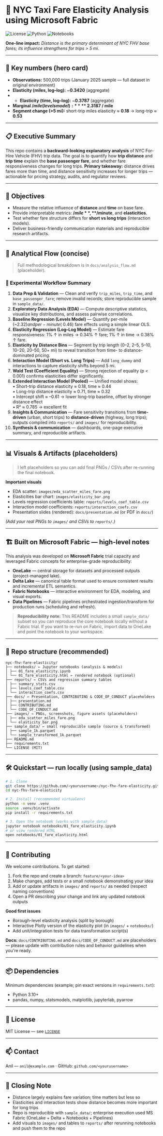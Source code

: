 # 🚕 NYC Taxi Fare Elasticity Analysis using Microsoft Fabric

![License](https://img.shields.io/badge/license-MIT-blue) ![Python](https://img.shields.io/badge/python-3.10%2B-green) ![Notebooks](https://img.shields.io/badge/notebooks-Jupyter-orange)

**One-line impact:** *Distance is the primary determinant of NYC FHV base fares; its influence strengthens for trips > 5 mi.*

---

## 📌 Key numbers (hero card)

* **Observations:** 500,000 trips (January 2025 sample — full dataset in original environment)
* **Elasticity (miles, log–log):** ~**0.3420** (aggregate)
* * **Elasticity (time, log–log):** ~**0.3787** (aggregate)
* **Marginal $/mile (levels model):** **~$2.3187 / mile**
* **Segment change (>5 mi):** short-trip miles elasticity ≈ **0.18** → long-trip ≈ **0.53**

---

## 📋 Executive Summary

This repo contains a **backward-looking explanatory analysis** of NYC For-Hire Vehicle (FHV) trip data. The goal is to quantify how **trip distance** and **trip time** explain the **base passenger fare**, and whether fare responsiveness changes for long trips.
**Primary takeaway:** distance drives fares more than time, and distance sensitivity increases for longer trips — actionable for pricing strategy, audits, and regulator reviews.

---

## 🎯 Objectives

* Measure the relative influence of **distance** and **time** on base fare.
* Provide interpretable metrics: **$/mile**, **$/minute**, and **elasticities**.
* Test whether fare structure differs for **short vs long trips** (interaction models).
* Deliver business-friendly communication materials and reproducible research artifacts.

---

## 🧭 Analytical Flow (concise)

> Full methodological breakdown is in `docs/analysis_flow.md` (placeholder).

### 🧭 Experimental Workflow Summary  

1. **Data Prep & Validation** — Clean and verify `trip_miles`, `trip_time`, and `base_passenger_fare`; remove invalid records; store reproducible sample in `sample_data/`.  
2. **Exploratory Data Analysis (EDA)** — Compute descriptive statistics, visualize key distributions, and assess pairwise correlations.  
3. **Baseline Regression (Levels Model)** — Quantify per-mile (~$2.32) and per-minute (~$0.46) fare effects using a simple linear OLS.  
4. **Elasticity Regression (Log–Log Model)** — Estimate fare responsiveness: 1% ↑ in miles → 0.34% ↑ fare; 1% ↑ in time → 0.38% ↑ fare.  
5. **Elasticity by Distance Bins** — Segment by trip length (0–2, 2–5, 5–10, 10–20, 20–50, 50+ mi) to reveal transition from time- to distance-dominated pricing.  
6. **Interaction Model (Short vs. Long Trips)** — Add `long_dummy` and interactions to capture elasticity shifts beyond 5 mi.  
7. **Wald Test (Coefficient Equality)** — Strong rejection of equality (p < 0.001) confirms elasticities differ significantly.  
8. **Extended Interaction Model (Pooled)** — Unified model shows:  
   • Short-trip distance elasticity ≈ 0.18, time ≈ 0.44  
   • Long-trip distance elasticity ≈ 0.71, time ≈ 0.32  
   • Intercept shift ≈ –0.61 → lower long-trip baseline, offset by stronger distance effect  
   • R² ≈ 0.785 → excellent fit  
9. **Insights & Communication** — Fare sensitivity transitions from **time-driven** (urban, short trips) to **distance-driven** (highway, long trips); outputs compiled into `reports/` and `images/` for reproducibility.  
10. **Synthesis & communication** — dashboards, one-page executive summary, and reproducible artifacts.

---

## 📊 Visuals & Artifacts (placeholders)

> I left placeholders so you can add final PNGs / CSVs after re-running the final notebook.

**Important visuals**

* EDA scatter: `images/eda_scatter_miles_fare.png`
* Elasticities bar chart: `images/elasticity_bar.png`
* Levels regression coefficients table: `reports/levels_coef_table.csv`
* Interaction model coefficients: `reports/interaction_coefs.csv`
* Presentation slides (rendered): `docs/presentation.md` (or PDF in `docs/`)

*(Add your real PNGs to `images/` and CSVs to `reports/`.)*

---

## 🏗️ Built on Microsoft Fabric — high-level notes

This analysis was developed on **Microsoft Fabric** trial capacity and leveraged Fabric concepts for enterprise-grade reproducibility:

* **OneLake** — central storage for datasets and processed outputs (project-managed lake).
* **Delta Lake** — canonical table format used to ensure consistent results and incremental ETL semantics.
* **Fabric Notebooks** — interactive environment for EDA, modeling, and visual exports.
* **Data Pipelines** — Fabric pipelines orchestrated ingestion/transform for production runs (scheduling and refresh).

> **Reproducibility note:** This README includes a small `sample_data/` subset so you can reproduce the core notebook locally without a Fabric trial. If you want to re-run on Fabric, import data to OneLake and point the notebook to your workspace.

---

## 🧩 Repo structure (recommended)

```
nyc-fhv-fare-elasticity/
├── notebooks/ ← Jupyter notebooks (analysis & models)
│ ├── 01_fare_elasticity.ipynb
│ └── 01_fare_elasticity.html ← rendered notebook (optional)
├── reports/ ← CSVs and regression summary tables
│ ├── summary_stats.csv
│ ├── levels_coef_table.csv
│ └── interaction_coefs.csv
├── docs/ ← Presentation, CONTRIBUTING & CODE_OF_CONDUCT placeholders
│ ├── presentation.md
│ ├── CONTRIBUTING.md
│ └── CODE_OF_CONDUCT.md
├── images/ ← PNGs, screenshots, figure assets (placeholders)
│ ├── eda_scatter_miles_fare.png
│ └── elasticity_bar.png
├── sample_data/ ← small reproducible sample (source & transformed)
│ ├── sample_1k.parquet
│ └── sample_transformed_1k.parquet
├── README.md
├── requirements.txt
└── LICENSE (MIT)

```

---

## 🛠️ Quickstart — run locally (using sample_data)

```bash
# 1. Clone
git clone https://github.com/<yourusername>/nyc-fhv-fare-elasticity.git
cd nyc-fhv-fare-elasticity

# 2. Install (recommended virtualenv)
python -m venv .venv
source .venv/bin/activate
pip install -r requirements.txt

# 3. Open the notebook (works with sample_data)
jupyter notebook notebooks/01_fare_elasticity.ipynb
# or view rendered HTML
open notebooks/01_fare_elasticity.html

```
---

## 🤝 Contributing

We welcome contributions. To get started:

1. Fork the repo and create a branch: `feature/<your-idea>`
2. Make changes, add tests or a small notebook demonstrating your idea
3. Add or update artifacts in `images/` and `reports/` as needed (respect naming conventions)
4. Open a PR describing your change and link any updated notebook outputs

**Good first issues**

* Borough-level elasticity analysis (split by borough)
* Interactive Plotly version of the elasticity plot (in `images/` + `notebooks/`)
* Add unit/integration tests for data transformation script(s)

**Docs:** `docs/CONTRIBUTING.md` and `docs/CODE_OF_CONDUCT.md` are placeholders — please update with contribution rules and behavior guidelines when you're ready.

---

## 📦 Dependencies

Minimum dependencies (example; pin exact versions in `requirements.txt`):

* Python 3.10+
* pandas, numpy, statsmodels, matplotlib, jupyterlab, pyarrow

---

## 🧾 License

MIT License — see [`LICENSE`](LICENSE)

---

## 📫 Contact

Anil — `anil@example.com` · GitHub: `github.com/<yourusername>`

---

## 🏁 Closing Note

* Distance largely explains fare variation; time matters but less so
* Elasticities and interaction tests show distance becomes more important for long trips
* Repo is reproducible with `sample_data/`; enterprise execution used MS Fabric (OneLake + Delta + Notebooks + Pipelines)
* Add visuals to `images/` and tables to `reports/` after rerunning notebooks and push them to the repo



